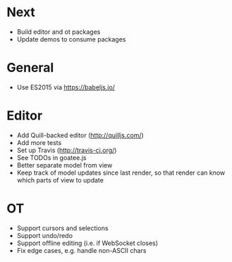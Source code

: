 # Next

- Build editor and ot packages
- Update demos to consume packages

# General

- Use ES2015 via https://babeljs.io/

# Editor

- Add Quill-backed editor (http://quilljs.com/)
- Add more tests
- Set up Travis (http://travis-ci.org/)
- See TODOs in goatee.js
- Better separate model from view
- Keep track of model updates since last render, so that render can know which
  parts of view to update

# OT

- Support cursors and selections
- Support undo/redo
- Support offline editing (i.e. if WebSocket closes)
- Fix edge cases, e.g. handle non-ASCII chars
